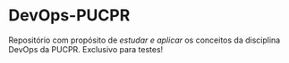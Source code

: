 # DevOps-PUCPR
Repositório com propósito de *estudar e aplicar* os conceitos da disciplina DevOps da PUCPR. Exclusivo para testes!